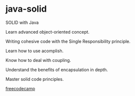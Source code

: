 # java-solid




SOLID with Java




Learn advanced object-oriented concept.

Writing cohesive code with the Single Responsibility principle.

Learn how to use acomplish.

Know how to deal with coupling.

Understand the benefits of encapsulation in depth.

Master solid code principles.

[freecodecamp](https://www.freecodecamp.org/portuguese/news/os-principios-solid-da-programacao-orientada-a-objetos-explicados-em-bom-portugues/)

